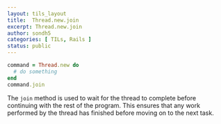 ```yaml
---
layout: tils_layout
title:  Thread.new.join
excerpt: Thread.new.join
author: sondh5
categories: [ TILs, Rails ]
status: public
---
```


```ruby
command = Thread.new do
  # do something
end
command.join
```

The `join` method is used to wait for the thread to complete before continuing with the rest of the program. This ensures that any work performed by the thread has finished before moving on to the next task.
